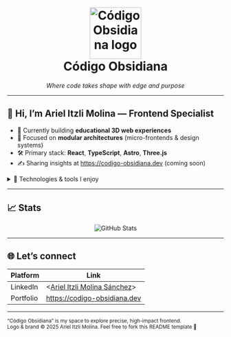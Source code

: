 <!-- Banner / hero
     ──────────────────────────────────────────────────────────────────── -->
<h1 align="center">
  <img src="https://raw.githubusercontent.com/USERNAME/assets/logo-horizontal.svg"
       alt="Código Obsidiana logo" height="120" /><br/>
  <strong>Código Obsidiana</strong>
</h1>

<p align="center"><em>Where code takes shape with edge&nbsp;and&nbsp;purpose</em></p>

---

## 👋 Hi, I’m Ariel Itzli Molina — Frontend Specialist

- 🔭 Currently building **educational 3D web experiences**  
- 🧠 Focused on **modular architectures** (micro-frontends & design systems)  
- 🛠 Primary stack: **React**, **TypeScript**, **Astro**, **Three.js**  
- ✍️ Sharing insights at <https://codigo-obsidiana.dev> (coming soon)  

<details>
<summary>🔧 Technologies & tools I enjoy</summary>

| Domain | Stack |
| ------ | ----- |
| **Frontend** | React · Astro · Vite · Nx · Tailwind |
| **3D / Visual** | Three.js |
| **Testing** | Vitest · Testing Library · Jest |
| **DevOps** | GitHub Actions · Docker |
| **Utilities** | Axios · Zustand · Storybook |

</details>

---

## 📈 Stats

<p align="center">
  <img
    src="https://github-readme-stats.vercel.app/api?username=Itzli2000&show_icons=true&theme=graywhite"
    alt="GitHub Stats" />
</p>

---

## 🌐 Let’s connect

| Platform | Link |
| -------- | ---- |
| LinkedIn | <[Ariel Itzli Molina Sánchez](https://www.linkedin.com/in/ariel-itzli-molina-s%C3%A1nchez-0b4a09129/)> |
| Portfolio | <https://codigo-obsidiana.dev> |

---

<sub>“Código Obsidiana” is my space to explore precise, high-impact frontend.  
Logo & brand © 2025 Ariel Itzli Molina. Feel free to fork this README template 🤝</sub>
